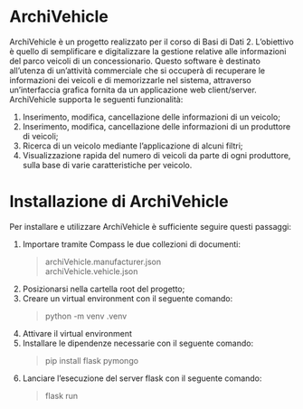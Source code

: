 # ArchiVehicle

ArchiVehicle è un progetto realizzato per il corso di Basi di Dati 2. L’obiettivo è quello di semplificare e digitalizzare la gestione relative alle
informazioni del parco veicoli di un concessionario. Questo software è destinato all’utenza
di un’attività commerciale che si occuperà di recuperare le informazioni dei veicoli e di
memorizzarle nel sistema, attraverso un’interfaccia grafica fornita da un applicazione web
client/server. ArchiVehicle supporta le seguenti funzionalità:
1. Inserimento, modifica, cancellazione delle informazioni di un veicolo;
2. Inserimento, modifica, cancellazione delle informazioni di un produttore di
veicoli;
3. Ricerca di un veicolo mediante l’applicazione di alcuni filtri;
4. Visualizzazione rapida del numero di veicoli da parte di ogni produttore, sulla
base di varie caratteristiche per veicolo.

# Installazione di ArchiVehicle
Per installare e utilizzare ArchiVehicle è sufficiente seguire questi passaggi:
1. Importare tramite Compass le due collezioni di documenti:
    >archiVehicle.manufacturer.json <br>
     archiVehicle.vehicle.json
2. Posizionarsi nella cartella root del progetto;
3. Creare un virtual environment con il seguente comando:
    > python -m venv .venv
4. Attivare il virtual environment
5. Installare le dipendenze necessarie con il seguente comando:
    > pip install flask pymongo
6. Lanciare l’esecuzione del server flask con il seguente comando:
    > flask run